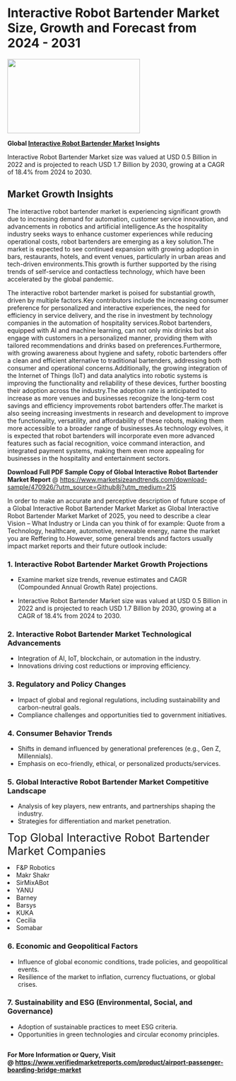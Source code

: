<H1>Interactive Robot Bartender Market Size, Growth and Forecast from 2024 - 2031</H1><img class="aligncenter size-medium wp-image-584254" src="https://thirdeyenews.in/wp-content/uploads/2024/09/Global-Market-Research-300x168.jpeg" alt="" width="300" height="168" /><p><strong>Global&nbsp;<a href="https://www.marketsizeandtrends.com/download-sample/470926/?utm_source=Github8j?utm_medium=215">Interactive Robot Bartender Market</a> Insights</strong></p><p>Interactive Robot Bartender Market size was valued at USD 0.5 Billion in 2022 and is projected to reach USD 1.7 Billion by 2030, growing at a CAGR of 18.4% from 2024 to 2030.</p><p><h2>Market Growth Insights</h2> <p>The interactive robot bartender market is experiencing significant growth due to increasing demand for automation, customer service innovation, and advancements in robotics and artificial intelligence.As the hospitality industry seeks ways to enhance customer experiences while reducing operational costs, robot bartenders are emerging as a key solution.The market is expected to see continued expansion with growing adoption in bars, restaurants, hotels, and event venues, particularly in urban areas and tech-driven environments.This growth is further supported by the rising trends of self-service and contactless technology, which have been accelerated by the global pandemic.</p> <p>The interactive robot bartender market is poised for substantial growth, driven by multiple factors.Key contributors include the increasing consumer preference for personalized and interactive experiences, the need for efficiency in service delivery, and the rise in investment by technology companies in the automation of hospitality services.Robot bartenders, equipped with AI and machine learning, can not only mix drinks but also engage with customers in a personalized manner, providing them with tailored recommendations and drinks based on preferences.Furthermore, with growing awareness about hygiene and safety, robotic bartenders offer a clean and efficient alternative to traditional bartenders, addressing both consumer and operational concerns.Additionally, the growing integration of the Internet of Things (IoT) and data analytics into robotic systems is improving the functionality and reliability of these devices, further boosting their adoption across the industry.The adoption rate is anticipated to increase as more venues and businesses recognize the long-term cost savings and efficiency improvements robot bartenders offer.The market is also seeing increasing investments in research and development to improve the functionality, versatility, and affordability of these robots, making them more accessible to a broader range of businesses.As technology evolves, it is expected that robot bartenders will incorporate even more advanced features such as facial recognition, voice command interaction, and integrated payment systems, making them even more appealing for businesses in the hospitality and entertainment sectors.<p><span class=""><strong>Download Full PDF Sample Copy of Global Interactive Robot Bartender Market Report</strong> @ <a href="https://www.marketsizeandtrends.com/download-sample/470926/?utm_source=Github8j?utm_medium=215" target="_blank">https://www.marketsizeandtrends.com/download-sample/470926/?utm_source=Github8j?utm_medium=215</a></span></p><p>In order to make an accurate and perceptive description of future scope of a Global&nbsp;Interactive Robot Bartender Market Market as Global&nbsp;Interactive Robot Bartender Market Market of 2025, you need to describe a clear Vision &ndash; What Industry or Linda can you think of for example: Quote from a Technology, healthcare, automotive, renewable energy, name the market you are Reffering to.However, some general trends and factors usually impact market reports and their future outlook include:</p><h3>1.&nbsp;<strong>Interactive Robot Bartender Market Growth Projections</strong></h3><ul><li>Examine market size trends, revenue estimates and CAGR (Compounded Annual Growth Rate) projections.</li><li><p>Interactive Robot Bartender Market size was valued at USD 0.5 Billion in 2022 and is projected to reach USD 1.7 Billion by 2030, growing at a CAGR of 18.4% from 2024 to 2030.</p></li></ul><h3>2.&nbsp;<strong>Interactive Robot Bartender Market Technological Advancements</strong></h3><ul><li>Integration of AI, IoT, blockchain, or automation in the industry.</li><li>Innovations driving cost reductions or improving efficiency.</li></ul><h3>3.&nbsp;<strong>Regulatory and Policy Changes</strong></h3><ul><li>Impact of global and regional regulations, including sustainability and carbon-neutral goals.</li><li>Compliance challenges and opportunities tied to government initiatives.</li></ul><h3>4.&nbsp;<strong>Consumer Behavior Trends</strong></h3><ul><li>Shifts in demand influenced by generational preferences (e.g., Gen Z, Millennials).</li><li>Emphasis on eco-friendly, ethical, or personalized products/services.</li></ul><h3>5.&nbsp;<strong>Global Interactive Robot Bartender Market Competitive Landscape</strong></h3><ul><li>Analysis of key players, new entrants, and partnerships shaping the industry.</li><li>Strategies for differentiation and market penetration.</li></ul><p data-pm-slice="1 1 []"><span style="color: inherit; font-family: inherit; font-size: 25px;">Top Global Interactive Robot Bartender Market Companies</span></p><div class="" data-test-id=""><p><li>F&P Robotics</li><li> Makr Shakr</li><li> SirMixABot</li><li> YANU</li><li> Barney</li><li> Barsys</li><li> KUKA</li><li> Cecilia</li><li> Somabar</li></p></div><h3>6.&nbsp;<strong>Economic and Geopolitical Factors</strong></h3><ul><li>Influence of global economic conditions, trade policies, and geopolitical events.</li><li>Resilience of the market to inflation, currency fluctuations, or global crises.</li></ul><h3>7.&nbsp;<strong>Sustainability and ESG (Environmental, Social, and Governance)</strong></h3><ul><li>Adoption of sustainable practices to meet ESG criteria.</li><li>Opportunities in green technologies and circular economy principles.</li></ul><h2><strong style="font-size: 14px;">For More Information or Query, Visit @&nbsp;</strong><a style="background-color: #ffffff; font-size: 14px;" href="https://www.marketsizeandtrends.com/report/interactive-robot-bartender-market/" target="_blank">https://www.verifiedmarketreports.com/product/airport-passenger-boarding-bridge-market</a></h2>